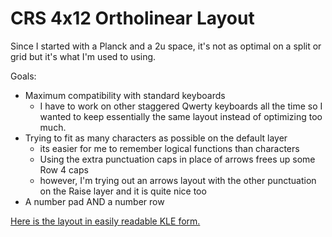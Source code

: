 # CRS 4x12 Ortholinear Layout

Since I started with a Planck and a 2u space, it's not as optimal on a split or grid but it's what I'm used to using.

Goals:

* Maximum compatibility with standard keyboards
  * I have to work on other staggered Qwerty keyboards all the time so I wanted to keep essentially the same layout instead of optimizing too much.
* Trying to fit as many characters as possible on the default layer
  * its easier for me to remember logical functions than characters
  * Using the extra punctuation caps in place of arrows frees up some Row 4 caps
  * however, I'm trying out an arrows layout with the other punctuation on the Raise layer and it is quite nice too
* A number pad AND a number row

[Here is the layout in easily readable KLE form.](http://www.keyboard-layout-editor.com/#/gists/c6c0ac051b2b118a34ef84ebadab54c7)
